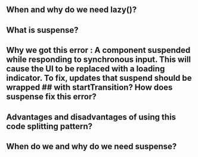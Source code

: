 ##  When and why do we need lazy()?
## What is suspense?
## Why we got this error : A component suspended while responding to synchronous input. This  will cause the UI to be replaced with a loading indicator. To fix, updates that suspend should be wrapped ## with startTransition? How does suspense fix this error?
## Advantages and disadvantages of using this code splitting pattern?
## When do we and why do we need suspense?